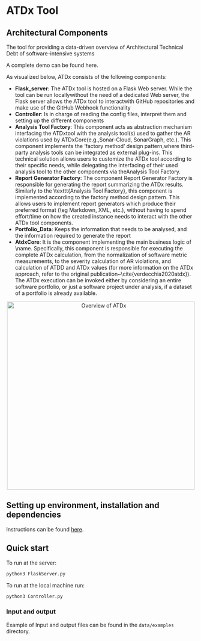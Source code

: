 # ATDx Tool
## Architectural Components
The tool for  providing a data-driven overview of Architectural Technical Debt of software-intensive systems

A complete demo can be found here.

As visualized below, ATDx  consists of the following components:
- **Flask_server**: The ATDx tool is hosted on a Flask Web server. While the tool can be run locallywithout the need of a dedicated Web server, the Flask server allows the ATDx tool to interactwith GitHub repositories and make use of the GitHub Webhook functionality  
- **Controller**: Is in charge of reading the config files, interpret them and setting up the different components
- **Analysis Tool Factory**: This component acts as abstraction mechanism interfacing the ATDxtool with the analysis tool(s) used to gather the AR violations used by ATDxCore(e.g.,Sonar-Cloud, SonarGraph, etc.). This component implements the ‘factory method’ design pattern,where third-party analysis tools can be integrated as external plug-ins. This technical solution allows users to customize the ATDx tool according to their specific needs, while delegating the  interfacing of their used analysis tool to the other components via theAnalysis Tool Factory.
- **Report Generator Factory**: The component Report Generator Factory is responsible for generating the report summarizing the ATDx results. Similarly to the \texttt{Analysis Tool Factory}, this component is implemented according to the factory method design pattern. This allows users to implement report generators which produce their preferred format (\eg Markdown, XML, etc.), without having to spend effort/time on how the created instance needs to interact with the other ATDx tool components. 
- **Portfolio_Data**: Keeps the information that needs to be analysed, and the information required to generate the report
- **AtdxCore**:  It is the component implementing the main business logic of \name. Specifically, this component is responsible for executing the complete ATDx calculation, from the normalization of software metric measurements, to the severity calculation of AR violations, and calculation of ATDD and ATDx values (for more information on the ATDx approach, refer to the original publication~\cite{verdecchia2020atdx}). The ATDx execution can be invoked either by considering an entire software portfolio, or just a software project under analysis, if a dataset of a portfolio is already available.


<p align="center">
<img src="./documentation/Architecture.jpg" alt="Overview of ATDx" width="500"/>
</p>

## Setting up environment, installation and dependencies
Instructions can be found [here](https://github.com/S2-group/atdx/main/SETUP.md).

## Quick start
To run at the server:
```bash
python3 FlaskServer.py
```

To run at the local machine run:
```bash
python3 Controller.py
```

### Input and output
Example of Input and output files can be found in the `data/examples` directory.



